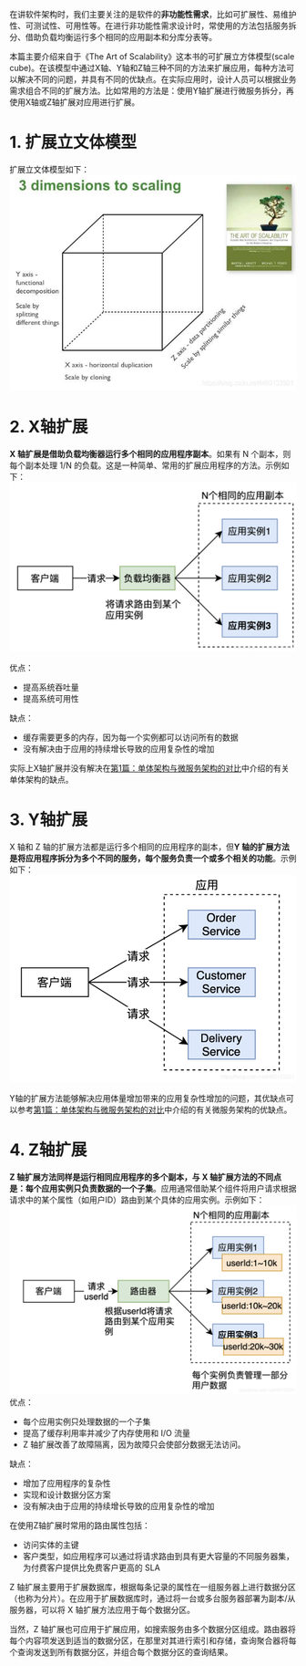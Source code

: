 在讲软件架构时，我们主要关注的是软件的**非功能性需求**，比如可扩展性、易维护性、可测试性、可用性等。在进行非功能性需求设计时，常使用的方法包括服务拆分、借助负载均衡运行多个相同的应用副本和分库分表等。

本篇主要介绍来自于《The Art of Scalability》这本书的可扩展立方体模型(scale cube)。在该模型中通过X轴、Y轴和Z轴三种不同的方法来扩展应用，每种方法可以解决不同的问题，并具有不同的优缺点。在实际应用时，设计人员可以根据业务需求组合不同的扩展方法。比如常用的方法是：使用Y轴扩展进行微服务拆分，再使用X轴或Z轴扩展对应用进行扩展。

# 1. 扩展立文体模型
扩展立文体模型如下：
![在这里插入图片描述](images/scale_cube.png)

# 2. X轴扩展
**X 轴扩展是借助负载均衡器运行多个相同的应用程序副本**。如果有 N 个副本，则每个副本处理 1/N 的负载。这是一种简单、常用的扩展应用程序的方法。示例如下：
![在这里插入图片描述](images/x_axis_extend.png)

优点：

- 提高系统吞吐量
- 提高系统可用性

缺点：

- 缓存需要更多的内存，因为每一个实例都可以访问所有的数据
- 没有解决由于应用的持续增长导致的应用复杂性的增加

实际上X轴扩展并没有解决在[第1篇：单体架构与微服务架构的对比](https://blog.csdn.net/l460133921/article/details/119304138?spm=1001.2014.3001.5501)中介绍的有关单体架构的缺点。

# 3. Y轴扩展
 X 轴和 Z 轴的扩展方法都是运行多个相同的应用程序的副本，但**Y 轴的扩展方法是将应用程序拆分为多个不同的服务，每个服务负责一个或多个相关的功能**。示例如下：
 ![在这里插入图片描述](images/Y_axis_extend.png)

Y轴的扩展方法能够解决应用体量增加带来的应用复杂性增加的问题，其优缺点可以参考[第1篇：单体架构与微服务架构的对比](https://blog.csdn.net/l460133921/article/details/119304138?spm=1001.2014.3001.5501)中介绍的有关微服务架构的优缺点。

# 4. Z轴扩展
**Z 轴扩展方法同样是运行相同应用程序的多个副本，与 X 轴扩展方法的不同点是：每个应用实例只负责数据的一个子集**。应用通常借助某个组件将用户请求根据请求中的某个属性（如用户ID）路由到某个具体的应用实例。示例如下：
![在这里插入图片描述](images/Z_axis_extend.png)
优点：

- 每个应用实例只处理数据的一个子集
- 提高了缓存利用率并减少了内存使用和 I/O 流量
- Z 轴扩展改善了故障隔离，因为故障只会使部分数据无法访问。

缺点：

-  增加了应用程序的复杂性
- 实现和设计数据分区方案
- 没有解决由于应用的持续增长导致的应用复杂性的增加

在使用Z轴扩展时常用的路由属性包括：

- 访问实体的主键
- 客户类型，如应用程序可以通过将请求路由到具有更大容量的不同服务器集，为付费客户提供比免费客户更高的 SLA

Z 轴扩展主要用于扩展数据库，根据每条记录的属性在一组服务器上进行数据分区（也称为分片）。在应用于扩展数据库时，通过将一台或多台服务器部署为副本/从服务器，可以将 X 轴扩展方法应用于每个数据分区。

当然，Z 轴扩展也可应用于扩展应用，如搜索服务由多个数据分区组成。路由器将每个内容项发送到适当的数据分区，在那里对其进行索引和存储，查询聚合器将每个查询发送到所有数据分区，并组合每个数据分区的查询结果。
